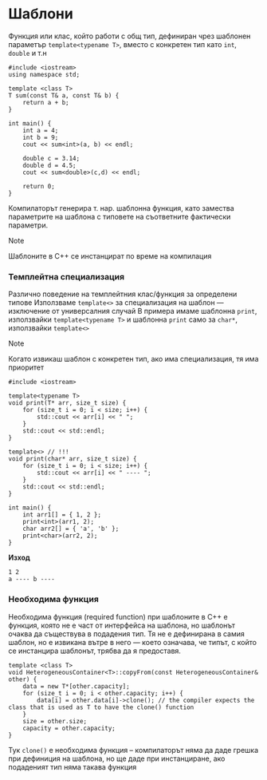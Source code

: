 # Шаблони

Функция или клас, който работи с общ тип, дефиниран чрез шаблонен параметър `template<typename T>`, вместо с конкретен тип като `int`, `double` и т.н

```
#include <iostream>
using namespace std;

template <class T>
T sum(const T& a, const T& b) {
    return a + b;
}

int main() {
    int a = 4;
    int b = 9;
    cout << sum<int>(a, b) << endl;

    double c = 3.14;
    double d = 4.5;
    cout << sum<double>(c,d) << endl;

    return 0;
}
```

Компилаторът генерира т. нар. шаблонна функция, като замества параметрите на шаблона с типовете на съответните фактически параметри.

> [!NOTE]
> Шаблоните в C++ се инстанцират по време на компилация

### Темплейтна специализация

Различно поведение на темплейтния клас/функция за определени типове
Използваме `template<>` за специализация на шаблон — изключение от универсалния случай
В примера имаме шаблонна `print`, използвайки `template<typename T>` и шаблонна `print` само за `char*`, използвайки `template<>`

> [!NOTE]
> Когато извикаш шаблон с конкретен тип, ако има специализация, тя има приоритет

```
#include <iostream>

template<typename T>
void print(T* arr, size_t size) {
	for (size_t i = 0; i < size; i++) {
		std::cout << arr[i] << " ";
	}
	std::cout << std::endl;
}

template<> // !!!
void print(char* arr, size_t size) {
	for (size_t i = 0; i < size; i++) {
		std::cout << arr[i] << " ---- ";
	}
	std::cout << std::endl;
}

int main() {
	int arr1[] = { 1, 2 };
	print<int>(arr1, 2);
	char arr2[] = { 'a', 'b' };
	print<char>(arr2, 2);
}
```

**Изход**
```
1 2
a ---- b ----
```

### Необходима функция

Необходима функция (required function) при шаблоните в C++ е функция, която не е част от интерфейса на шаблона, но шаблонът очаква да съществува в подадения тип. Тя не е дефинирана в самия шаблон, но е извикана вътре в него — което означава, че типът, с който се инстанцира шаблонът, трябва да я предоставя.

```
template <class T>
void HeterogeneousContainer<T>::copyFrom(const HeterogeneousContainer& other) {
    data = new T*[other.capacity];
    for (size_t i = 0; i < other.capacity; i++) {
        data[i] = other.data[i]->clone(); // the compiler expects the class that is used as T to have the clone() function
    }
    size = other.size;
    capacity = other.capacity;
}
```

Тук `clone()` е необходима функция – компилаторът няма да даде грешка при дефиниция на шаблона, но ще даде при инстанциране, ако подаденият тип няма такава функция